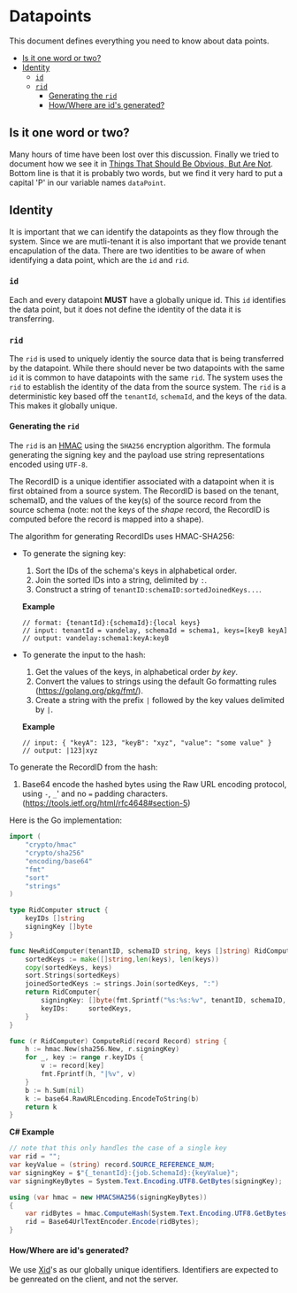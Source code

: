 # Datapoints <!-- omit in toc --> 
This document defines everything you need to know about data points.  

- [Is it one word or two?](#is-it-one-word-or-two)
- [Identity](#identity)
  - [`id`](#id)
  - [`rid`](#rid)
    - [Generating the `rid`](#generating-the-rid)
    - [How/Where are id's generated?](#howwhere-are-ids-generated)

Is it one word or two?
------------------------
Many hours of time have been lost over this discussion.  Finally we tried to document how we see it in [Things That Should Be Obvious, But Are Not](https://github.com/naveegoinc/developers/blob/master/docs/obvious_but_not.md).  Bottom line is that it is probably two words, but we find it very hard to put a capital 'P' in our variable names `dataPoint`. 

Identity
-------------------------
It is important that we can identify the datapoints as they flow through the system.  Since we are mutli-tenant it is also important that we provide tenant encapulation of the data.  There are two identities to be aware of when identifying a data point, which are the `id` and `rid`.

### `id`
Each and every datapoint **MUST** have a globally unique id.  This `id` identifies the data point, but it does not define the identity of the data it is transferring.  

### `rid`
The `rid` is used to uniquely identiy the source data that is being transferred by the datapoint.  While there should never be two datapoints with the same `id` it is common to have datapoints with the same `rid`.  The system uses the `rid` to establish the identity of the data from the source system.  The `rid` is a deterministic key based off the `tenantId`, `schemaId`, and the keys of the data.  This makes it globally unique.

#### Generating the `rid`
The `rid` is an [HMAC](https://en.wikipedia.org/wiki/HMAC) using the `SHA256` encryption algorithm. The formula generating the signing key and the payload use string representations encoded using `UTF-8`.

The RecordID is a unique identifier associated with a datapoint when it is first obtained
from a source system. The RecordID is based on the tenant, schemaID, and the values of the
key(s) of the source record from the source schema (note: not the keys of the *shape* record,
the RecordID is computed before the record is mapped into a shape).

The algorithm for generating RecordIDs uses HMAC-SHA256:

- To generate the signing key:

	1. Sort the IDs of the schema's keys in alphabetical order.
	2. Join the sorted IDs into a string, delimited by `:`.
	3. Construct a string of `tenantID:schemaID:sortedJoinedKeys...`.

	**Example**
	```
	// format: {tenantId}:{schemaId}:{local keys}
	// input: tenantId = vandelay, schemaId = schema1, keys=[keyB keyA]
	// output: vandelay:schema1:keyA:keyB
	```
- To generate the input to the hash:

	1. Get the values of the keys, in alphabetical order *by key*.
	2. Convert the values to strings using the default Go formatting rules (https://golang.org/pkg/fmt/). 
	3. Create a string with the prefix `|` followed by the key values delimited by `|`.

	**Example**
	```
	// input: { "keyA": 123, "keyB": "xyz", "value": "some value" }
	// output: |123|xyz
	```

To generate the RecordID from the hash:

1. Base64 encode the hashed bytes using the Raw URL encoding protocol, using `-`, `_`' and no `=` padding characters. (https://tools.ietf.org/html/rfc4648#section-5)

Here is the Go implementation:

```go
import (
	"crypto/hmac"
	"crypto/sha256"
	"encoding/base64"
	"fmt"
	"sort"
	"strings"
)

type RidComputer struct {
	keyIDs []string
	signingKey []byte
}

func NewRidComputer(tenantID, schemaID string, keys []string) RidComputer {
	sortedKeys := make([]string,len(keys), len(keys))
	copy(sortedKeys, keys)
	sort.Strings(sortedKeys)
	joinedSortedKeys := strings.Join(sortedKeys, ":")
	return RidComputer{
		signingKey: []byte(fmt.Sprintf("%s:%s:%v", tenantID, schemaID, joinedSortedKeys)),
		keyIDs:     sortedKeys,
	}
}

func (r RidComputer) ComputeRid(record Record) string {
	h := hmac.New(sha256.New, r.signingKey)
	for _, key := range r.keyIDs {
		v := record[key]
		fmt.Fprintf(h, "|%v", v)
	}
	b := h.Sum(nil)
	k := base64.RawURLEncoding.EncodeToString(b)
	return k
}
```


**C# Example**
```csharp
// note that this only handles the case of a single key
var rid = "";
var keyValue = (string) record.SOURCE_REFERENCE_NUM;
var signingKey = $"{_tenantId}:{job.SchemaId}:{keyValue}";
var signingKeyBytes = System.Text.Encoding.UTF8.GetBytes(signingKey);

using (var hmac = new HMACSHA256(signingKeyBytes))
{
    var ridBytes = hmac.ComputeHash(System.Text.Encoding.UTF8.GetBytes($"|{keyValue}"));
    rid = Base64UrlTextEncoder.Encode(ridBytes);
}

```

#### How/Where are id's generated?
We use [Xid](https://github.com/rs/xid)'s as our globally unique identifiers.  Identifiers are expected to be genreated on the client, and not the server.  
